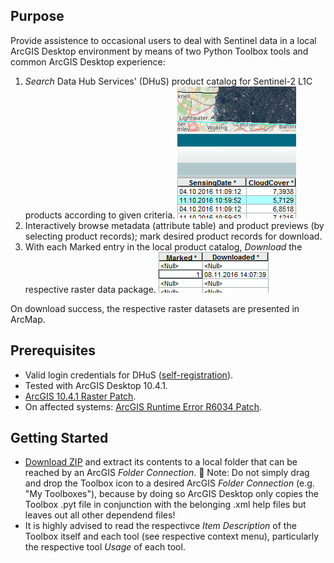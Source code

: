 ## Purpose
Provide assistence to occasional users to deal with Sentinel data in a local ArcGIS Desktop environment by means of two Python Toolbox tools and common ArcGIS Desktop experience:

1. _Search_ Data Hub Services' (DHuS) product catalog for Sentinel-2 L1C products according to given criteria.
  ![](doc/Search.png "Search tool results.")
2. Interactively browse metadata (attribute table) and product previews (by selecting product records); mark desired product records for download.
3. With each Marked entry in the local product catalog, _Download_ the respective raster data package.
  ![](doc/Download.png "Download in a batch run.")

On download success, the respective raster datasets are presented in ArcMap.

## Prerequisites
* Valid login credentials for DHuS ([self-registration](https://scihub.copernicus.eu/userguide)).
* Tested with ArcGIS Desktop 10.4.1.
* [ArcGIS 10.4.1 Raster Patch](http://support.esri.com/Products/Desktop/arcgis-desktop/arcmap/10-4-1#downloads?id=7396).
* On affected systems: [ArcGIS Runtime Error R6034 Patch](http://support.esri.com/download/7391).

## Getting Started
* [Download ZIP](../../archive/master.zip) and extract its contents to a local folder that can be reached by an ArcGIS _Folder Connection_.
  📓 Note: Do not simply drag and drop the Toolbox icon to a desired ArcGIS _Folder Connection_ (e.g. "My Toolboxes"), because by doing so ArcGIS Desktop only copies the Toolbox .pyt file in conjunction with the belonging .xml help files but leaves out all other dependend files!
* It is highly advised to read the respectivce _Item Description_ of the Toolbox itself and each tool (see respective context menu), particularly the respective tool _Usage_ of each tool.